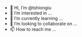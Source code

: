 - 👋 Hi, I’m @tshiongiu
- 👀 I’m interested in ...
- 🌱 I’m currently learning ...
- 💞️ I’m looking to collaborate on ...
- 📫 How to reach me ...

<!---
tshiongiu/tshiongiu is a ✨ special ✨ repository because its `README.md` (this file) appears on your GitHub profile.
You can click the Preview link to take a look at your changes.
--->
